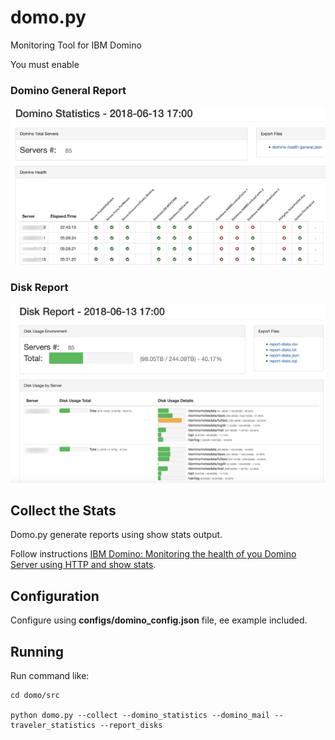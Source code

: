 # domo.py
Monitoring Tool for IBM Domino

You must enable 


### Domino General Report

![Screen capture of Domino General](readme_images/domino_general.png)

### Disk Report

![Screen capture of Disk Report](readme_images/disk_report.png)

## Collect the Stats

Domo.py generate reports using show stats output.

Follow instructions [IBM Domino: Monitoring the health of you Domino Server using HTTP and show stats](http://ebasso.net/wiki/index.php?title=IBM_Domino:_Monitoring_the_health_of_you_Domino_Server_using_HTTP_and_show_stats).

## Configuration

Configure using **configs/domino_config.json** file, ee example included.


## Running

Run command like:

```
cd domo/src

python domo.py --collect --domino_statistics --domino_mail --traveler_statistics --report_disks
```